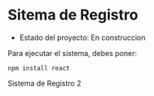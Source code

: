 <h1>Sitema de Registro</h1>

- Estado del proyecto: En construccion

Para ejecutar el sistema, debes poner:

```npm install react```

Sistema de Registro 2
